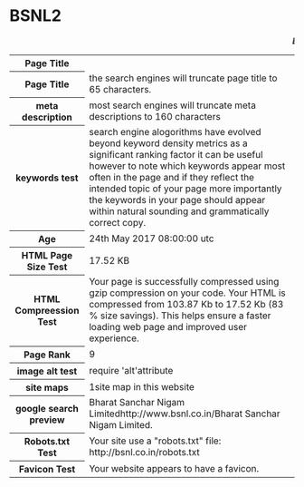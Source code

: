 # BSNL2
<html>
<marquee><b><i>Bharat Sanchar Nigam Limited</i></b></marquee>
<table>
<tr>
<th><b>Page Title</b></th>
</tr>

<tr>

<th>Page Title</th>

<td>the search engines will truncate page title to 65 characters. </td>


</tr>

<tr>

<th>meta description</th>
<td>most search engines will truncate meta descriptions to 160 characters</td>


</tr>

<tr>

<th>keywords test</th>
<td>search engine alogorithms have evolved beyond keyword density metrics as a significant ranking factor it can be useful however to note which keywords appear most often in the page and if they reflect the intended topic of your page more importantly the keywords in your page should appear within natural sounding and grammatically correct copy.</td>

</tr>

<tr>

<th>Age</th>

<td>24th May 2017 08:00:00 utc</td>

</tr>

<tr>


<th>HTML Page Size Test</th>

<td>17.52 KB</td>

</tr>

<tr>

<th>HTML Compreession Test</th>

<td>Your page is successfully compressed using gzip compression on your code. Your HTML is compressed from 103.87 Kb to 17.52 Kb (83 % size savings). This helps ensure a faster loading web page and improved user experience.</td>

</tr>

<tr>


<th>Page Rank</th>
<td>9</td>

</tr>

<tr>

<th>image alt test</th>
<td>require 'alt'attribute</td>
</tr>

<tr>

<th>site maps</th>

<td>1site map in this website</td>

</tr>

<tr>

<th>google search preview</th>

<td>Bharat Sanchar Nigam Limitedhttp://www.bsnl.co.in/Bharat Sanchar Nigam Limited.</td>

</tr>
<tr>
<th>Robots.txt Test</th>
<td>Your site use a "robots.txt" file: http://bsnl.co.in/robots.txt</td>
</tr>
<tr>
<th>Favicon Test</th>
<td>Your website appears to have a favicon.</td>
</tr>

</table>
</html>
